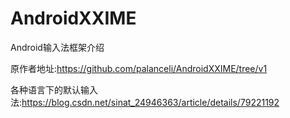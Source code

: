 # AndroidXXIME
Android输入法框架介绍

原作者地址:https://github.com/palanceli/AndroidXXIME/tree/v1

各种语言下的默认输入法:https://blog.csdn.net/sinat_24946363/article/details/79221192
